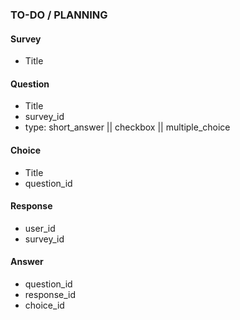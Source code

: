 ### TO-DO / PLANNING

#### Survey
- Title

#### Question
- Title
- survey_id
- type: short_answer || checkbox || multiple_choice

#### Choice
- Title
- question_id

#### Response
- user_id
- survey_id

#### Answer
- question_id
- response_id
- choice_id
